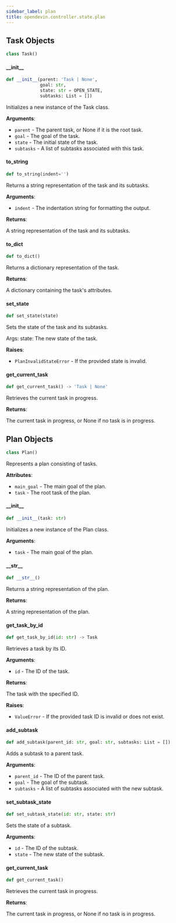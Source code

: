 ```yaml
---
sidebar_label: plan
title: opendevin.controller.state.plan
---
```


## Task Objects

```python
class Task()
```

#### \_\_init\_\_

```python
def __init__(parent: 'Task | None',
             goal: str,
             state: str = OPEN_STATE,
             subtasks: List = [])
```

Initializes a new instance of the Task class.

**Arguments**:

- `parent` - The parent task, or None if it is the root task.
- `goal` - The goal of the task.
- `state` - The initial state of the task.
- `subtasks` - A list of subtasks associated with this task.

#### to\_string

```python
def to_string(indent='')
```

Returns a string representation of the task and its subtasks.

**Arguments**:

- `indent` - The indentation string for formatting the output.
  

**Returns**:

  A string representation of the task and its subtasks.

#### to\_dict

```python
def to_dict()
```

Returns a dictionary representation of the task.

**Returns**:

  A dictionary containing the task&#x27;s attributes.

#### set\_state

```python
def set_state(state)
```

Sets the state of the task and its subtasks.

Args:            state: The new state of the task.

**Raises**:

- `PlanInvalidStateError` - If the provided state is invalid.

#### get\_current\_task

```python
def get_current_task() -> 'Task | None'
```

Retrieves the current task in progress.

**Returns**:

  The current task in progress, or None if no task is in progress.

## Plan Objects

```python
class Plan()
```

Represents a plan consisting of tasks.

**Attributes**:

- `main_goal` - The main goal of the plan.
- `task` - The root task of the plan.

#### \_\_init\_\_

```python
def __init__(task: str)
```

Initializes a new instance of the Plan class.

**Arguments**:

- `task` - The main goal of the plan.

#### \_\_str\_\_

```python
def __str__()
```

Returns a string representation of the plan.

**Returns**:

  A string representation of the plan.

#### get\_task\_by\_id

```python
def get_task_by_id(id: str) -> Task
```

Retrieves a task by its ID.

**Arguments**:

- `id` - The ID of the task.
  

**Returns**:

  The task with the specified ID.
  

**Raises**:

- `ValueError` - If the provided task ID is invalid or does not exist.

#### add\_subtask

```python
def add_subtask(parent_id: str, goal: str, subtasks: List = [])
```

Adds a subtask to a parent task.

**Arguments**:

- `parent_id` - The ID of the parent task.
- `goal` - The goal of the subtask.
- `subtasks` - A list of subtasks associated with the new subtask.

#### set\_subtask\_state

```python
def set_subtask_state(id: str, state: str)
```

Sets the state of a subtask.

**Arguments**:

- `id` - The ID of the subtask.
- `state` - The new state of the subtask.

#### get\_current\_task

```python
def get_current_task()
```

Retrieves the current task in progress.

**Returns**:

  The current task in progress, or None if no task is in progress.

